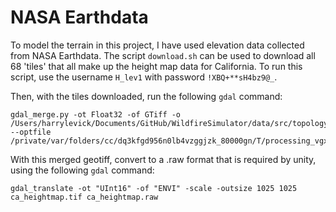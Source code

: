 # NASA Earthdata
To model the terrain in this project, I have used elevation data collected from NASA Earthdata. The script `download.sh` can be used to download all 68 'tiles' that all make up the height map data for California. To run this script, use the username `H_lev1` with password `!XBQ+**sH4bz9@_`. 

Then, with the tiles downloaded, run the following `gdal` command:

```
gdal_merge.py -ot Float32 -of GTiff -o /Users/harrylevick/Documents/GitHub/WildfireSimulator/data/src/topology/ca_heightmap.tif --optfile /private/var/folders/cc/dq3kfgd956n0lb4vzggjzk_80000gn/T/processing_vgxnMw/80aee8de67754ec2a89e1195bc769fe8/mergeInputFiles.txt
```

With this merged geotiff, convert to a .raw format that is required by unity, using the following `gdal` command:

```
gdal_translate -ot "UInt16" -of "ENVI" -scale -outsize 1025 1025 ca_heightmap.tif ca_heightmap.raw
```